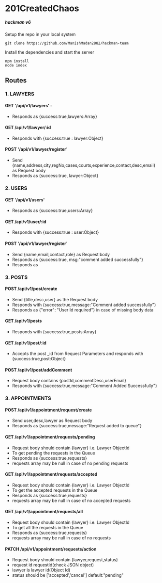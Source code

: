 # 201CreatedChaos
##### hackman v6
Setup the repo in your local system
```
git clone https://github.com/ManishMadan2882/hackman-team
```
Install the dependencies and start the server
```
npm install
node index
```
## Routes

### 1. LAWYERS
#### GET '/api/v1/lawyers' : 
* Responds as {success:true,lawyers:Array}

#### GET /api/v1/lawyer/:id 
* Responds with {success:true : lawyer:Object}

#### POST '/api/v1/lawyer/register' 
* Send {name,address,city,regNo,cases,courts,experience,contact,desc,email} as Request body
* Responds as {success:true, lawyer:Object}

### 2. USERS

#### GET '/api/v1/users' 
* Responds as {success:true,users:Array}

#### GET /api/v1/user/:id 
* Responds with {success:true : user:Object}

#### POST '/api/v1/lawyer/register' 
* Send {name,email,contact,role} as Request body
* Responds as {success:true, msg:"comment added successfully"}
* Responds as

### 3. POSTS

#### POST /api/v1/post/create
* Send {title,desc,user} as the Request body
* Responds with {success:true,message:"Comment added successfully"}
* Responds as {"error": "User Id required"} in case of missing body data
#### GET /api/v1/posts
* Responds with {success:true,posts:Array}
#### GET /api/v1/post/:id
* Accepts the post _id from Request Parameters and responds with {success:true,post:Object}
#### POST /api/v1/post/addComment
* Request body contains  {postId,commentDesc,userEmail}
* Responds with {success:true,message:"Comment Added Successfully"}
### 3. APPOINTMENTS

#### POST /api/v1/appointment/request/create
* Send user,desc,lawyer as Request body
* Responds as {success:true,message:"Request added to queue"}
#### GET  /api/v1/appointment/requests/pending 
* Request body should contain {lawyer} i.e. Lawyer ObjectId
* To get pending the requests in the Queue
* Responds as {success:true,requests}
* requests array may be null in case of no pending requests
#### GET  /api/v1/appointment/requests/accepted 
* Request body should contain {lawyer} i.e. Lawyer ObjectId
* To get the accepted requests in the Queue
* Responds as {success:true,requests}
* requests array may be null in case of no accepted requests
#### GET  /api/v1/appointment/requests/all 
* Request body should contain {lawyer} i.e. Lawyer ObjectId
* To get all the requests in the Queue
* Responds as {success:true,requests}
* requests array may be null in case of no requests
#### PATCH /api/v1/appointment/requests/action
* Request body should contain {lawyer,request,status}
* request id requestId(check JSON object)
* lawyer is lawyer id(Object Id)
* status should be ['accepted','cancel'] default:"pending"

